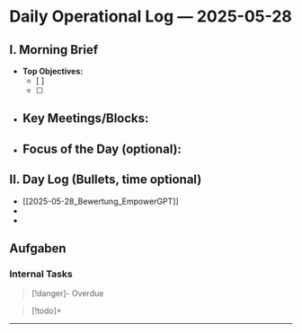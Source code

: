 # Daily Operational Log — 2025-05-28

## I. Morning Brief

- **Top Objectives:**
  - [ ]
  - [ ]
- **Key Meetings/Blocks:**
  -
- **Focus of the Day (optional):**
  -

## II. Day Log (Bullets, time optional)

- [[2025-05-28_Bewertung_EmpowerGPT]]
-
-

## Aufgaben

### Internal Tasks

> [!danger]- Overdue
>

> [!todo]+
>

---

